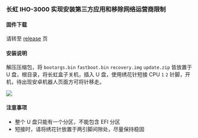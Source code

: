 ### 长虹 IHO-3000 实现安装第三方应用和移除网络运营商限制
#### 固件下载
请转至 [release](https://github.com/sarkrui/IHO-3000/releases) 页

#### 安装说明
解压压缩包，将 `bootargs.bin` `fastboot.bin` `recovery.img` `update.zip` 皆放置于 U 盘，根目录，将长虹盒子关机，插入 U 盘，使用绣花针短接 CPU `1` `2` 针脚，开机，待出现安卓机器人页面方可将针移走。

![](https://i.imgur.com/ImppS8z.jpg)
#### 注意事项
* 整个 U 盘只能有一个分区，不能包含 EFI 分区
* 短接时，请将绣花针放置于两引脚间隙处，尽量保持稳固
